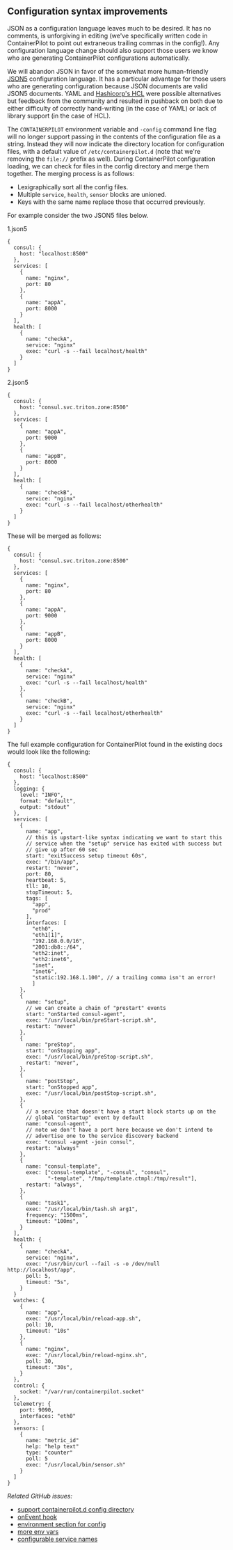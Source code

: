## Configuration syntax improvements

JSON as a configuration language leaves much to be desired. It has no comments, is unforgiving in editing (we've specifically written code in ContainerPilot to point out extraneous trailing commas in the config!). Any configuration language change should also support those users we know who are generating ContainerPilot configurations automatically.

We will abandon JSON in favor of the somewhat more human-friendly [JSON5](https://github.com/json5/json5) configuration language. It has a particular advantage for those users who are generating configuration because JSON documents are valid JSON5 documents. YAML and [Hashicorp's HCL](https://github.com/hashicorp/hcl) were possible alternatives but feedback from the community and resulted in pushback on both due to either difficulty of correctly hand-writing (in the case of YAML) or lack of library support (in the case of HCL).

The `CONTAINERPILOT` environment variable and `-config` command line flag will no longer support passing in the contents of the configuration file as a string. Instead they will now indicate the directory location for configuration files, with a default value of `/etc/containerpilot.d` (note that we're removing the `file://` prefix as well). During ContainerPilot configuration loading, we can check for files in the config directory and merge them together. The merging process is as follows:

- Lexigraphically sort all the config files.
- Multiple `service`, `health`, `sensor` blocks are unioned.
- Keys with the same name replace those that occurred previously.

For example consider the two JSON5 files below.

1.json5
```json5
{
  consul: {
    host: "localhost:8500"
  },
  services: [
    {
      name: "nginx",
      port: 80
    },
    {
      name: "appA",
      port: 8000
    }
  ],
  health: [
    {
      name: "checkA",
      service: "nginx"
      exec: "curl -s --fail localhost/health"
    }
  ]
}
```


2.json5
```json5
{
  consul: {
    host: "consul.svc.triton.zone:8500"
  },
  services: [
    {
      name: "appA",
      port: 9000
    },
    {
      name: "appB",
      port: 8000
    }
  ],
  health: [
    {
      name: "checkB",
      service: "nginx"
      exec: "curl -s --fail localhost/otherhealth"
    }
  ]
}
```

These will be merged as follows:

```json5
{
  consul: {
    host: "consul.svc.triton.zone:8500"
  },
  services: [
    {
      name: "nginx",
      port: 80
    },
    {
      name: "appA",
      port: 9000
    },
    {
      name: "appB",
      port: 8000
    }
  ],
  health: [
    {
      name: "checkA",
      service: "nginx"
      exec: "curl -s --fail localhost/health"
    },
    {
      name: "checkB",
      service: "nginx"
      exec: "curl -s --fail localhost/otherhealth"
    }
  ]
}
```


The full example configuration for ContainerPilot found in the existing docs would look like the following:


```json5
{
  consul: {
    host: "localhost:8500"
  },
  logging: {
    level: "INFO",
    format: "default",
    output: "stdout"
  },
  services: [
    {
      name: "app",
      // this is upstart-like syntax indicating we want to start this
      // service when the "setup" service has exited with success but
      // give up after 60 sec
      start: "exitSuccess setup timeout 60s",
      exec: "/bin/app",
      restart: "never",
      port: 80,
      heartbeat: 5,
      tll: 10,
      stopTimeout: 5,
      tags: [
        "app",
        "prod"
      ],
      interfaces: [
        "eth0",
        "eth1[1]",
        "192.168.0.0/16",
        "2001:db8::/64",
        "eth2:inet",
        "eth2:inet6",
        "inet",
        "inet6",
        "static:192.168.1.100", // a trailing comma isn't an error!
        ]
    },
    {
      name: "setup",
      // we can create a chain of "prestart" events
      start: "onStarted consul-agent",
      exec: "/usr/local/bin/preStart-script.sh",
      restart: "never"
    },
    {
      name: "preStop",
      start: "onStopping app",
      exec: "/usr/local/bin/preStop-script.sh",
      restart: "never",
    },
    {
      name: "postStop",
      start: "onStopped app",
      exec: "/usr/local/bin/postStop-script.sh",
    },
    {
      // a service that doesn't have a start block starts up on the
      // global "onStartup" event by default
      name: "consul-agent",
      // note we don't have a port here because we don't intend to
      // advertise one to the service discovery backend
      exec: "consul -agent -join consul",
      restart: "always"
    },
    {
      name: "consul-template",
      exec: ["consul-template", "-consul", "consul",
             "-template", "/tmp/template.ctmpl:/tmp/result"],
      restart: "always",
    },
    {
      name: "task1",
      exec: "/usr/local/bin/tash.sh arg1",
      frequency: "1500ms",
      timeout: "100ms",
    }
  ],
  health: {
    {
      name: "checkA",
      service: "nginx",
      exec: "/usr/bin/curl --fail -s -o /dev/null http://localhost/app",
      poll: 5,
      timeout: "5s",
    }
  }
  watches: {
    {
      name: "app",
      exec: "/usr/local/bin/reload-app.sh",
      poll: 10,
      timeout: "10s"
    },
    {
      name: "nginx",
      exec: "/usr/local/bin/reload-nginx.sh",
      poll: 30,
      timeout: "30s",
    }
  },
  control: {
    socket: "/var/run/containerpilot.socket"
  },
  telemetry: {
    port: 9090,
    interfaces: "eth0"
  },
  sensors: [
    {
      name: "metric_id"
      help: "help text"
      type: "counter"
      poll: 5
      exec: "/usr/local/bin/sensor.sh"
    }
  ]
}
```

_Related GitHub issues:_
- [support containerpilot.d config directory](https://github.com/joyent/containerpilot/issues/236)
- [onEvent hook](https://github.com/joyent/containerpilot/issues/227)
- [environment section for config](https://github.com/joyent/containerpilot/issues/232)
- [more env vars](https://github.com/joyent/containerpilot/issues/229)
- [configurable service names](https://github.com/joyent/containerpilot/issues/193)
